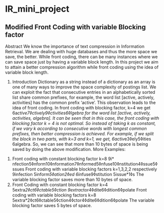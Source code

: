 # IR_mini_project
## Modified Front Coding with variable Blocking factor
Abstract
We know the importance of text compression in Information Retrieval. We are
dealing with huge databases and thus the more space we save, the better. While
front coding, there can be many instances where we can save space just by
having a variable block length. In this project we aim to attain a better
compression algorithm while front coding using the idea of variable block length.
1. Introduction
Dictionary as a string instead of a dictionary as an array is one of many ways to
improve the space complexity of postings list. We can exploit the fact that
consecutive entries in an alphabetically sorted list share common prefixes, for
example, the word list [active, actively, activities] has the common prefix ‘active’.
This observation leads to the idea of front coding. In front coding with blocking
factor, k=4 we get 6a*ctive7◊ctively9◊ctivities6◊lgebra for the word list [active,
actively, activities, algebra]. It can be seen that in this case, the front coding with
blocking factor k = 4 is not optimal. So instead of taking k as constant, if we vary
k according to consecutive words with longest common prefixes, then better
compression is achieved. For example, if we split the block in two parts, with k=3
and k=1, we get, 6activ*e3◊ely5◊ities 6algebra. So, we can see that more than
10 bytes of space is being saved by doing the above modification.
More Examples:
1) Front coding with constant blocking factor k=8
9i* nfection5◊nform10◊nformation7◊nformed5◊nfuse10◊nstitution4◊ssue5◊ssues
Front coding with variable blocking factors k=1,3,2,2 respectively
9infection 5inform*5◊ation2◊ed 6in*fuse9◊stitution 5issue*1◊s
The variable blocking factor saves more than 10 bytes of space.
2) Front Coding with constant blocking factor k=4
5extra*2◊ct6◊ctable5◊ction 9extra*ctor4◊dite6◊dition6◊polate
Front coding with variable blocking factors k=8
5extra*2◊ct6◊ctable5◊ction4◊ctor4◊dite6◊dition6◊polate
The variable blocking factor saves 5 bytes of space.
